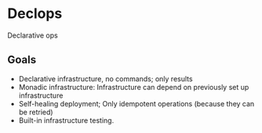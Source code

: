 # Declops

Declarative ops


## Goals

* Declarative infrastructure, no commands; only results
* Monadic infrastructure: Infrastructure can depend on previously set up infrastructure
* Self-healing deployment; Only idempotent operations (because they can be retried)
* Built-in infrastructure testing.
